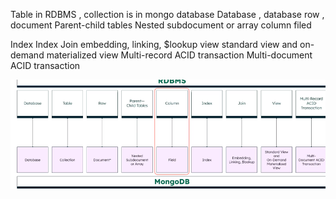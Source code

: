 Table in RDBMS , collection is  in mongo database
Database   , database
row         , document
Parent-child tables     Nested subdocument or array
column              filed

Index              Index
Join               embedding, linking, $lookup
view               standard view and on-demand materialized view
Multi-record ACID transaction       Multi-document ACID transaction

![image](./comparision.png)
